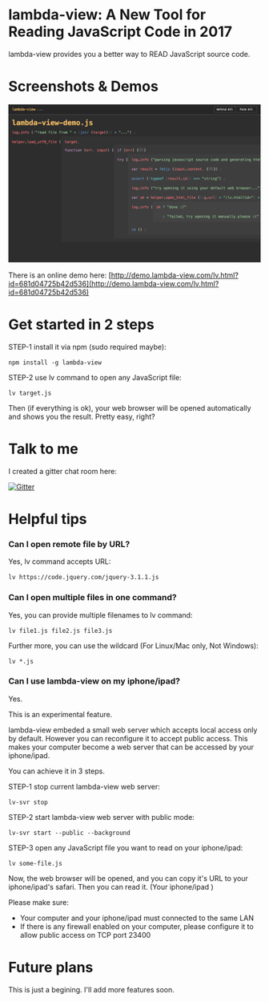 # lambda-view: A New Tool for Reading JavaScript Code in 2017

lambda-view provides you a better way to READ JavaScript source code. 

# Screenshots & Demos

![](screenshots/lambda-view-demo.js.png)

There is an online demo here: [http://demo.lambda-view.com/lv.html?id=681d04725b42d536](http://demo.lambda-view.com/lv.html?id=681d04725b42d536)

# Get started in 2 steps

STEP-1 install it via npm (sudo required maybe):

```
npm install -g lambda-view
```

STEP-2 use lv command to open any JavaScript file:

```
lv target.js
```

Then (if everything is ok), your web browser will be opened automatically and shows you the result. Pretty easy, right? 

# Talk to me

I created a gitter chat room here: 

[![Gitter](https://badges.gitter.im/Jianru-Lin/lambda-view.svg)](https://gitter.im/Jianru-Lin/lambda-view?utm_source=badge&utm_medium=badge&utm_campaign=pr-badge)

# Helpful tips

### Can I open remote file by URL?

Yes, lv command accepts URL:

```
lv https://code.jquery.com/jquery-3.1.1.js
```

### Can I open multiple files in one command?

Yes, you can provide multiple filenames to lv command:

```
lv file1.js file2.js file3.js
```

Further more, you can use the wildcard (For Linux/Mac only, Not Windows):

```
lv *.js
```

### Can I use lambda-view on my iphone/ipad?

Yes. 

This is an experimental feature. 

lambda-view embeded a small web server which accepts local access only by default. However you can reconfigure it to accept public access. This makes your computer become a web server that can be accessed by your iphone/ipad. 

You can achieve it in 3 steps.

STEP-1 stop current lambda-view web server:

```
lv-svr stop
```

STEP-2 start lambda-view web server with public mode:

```
lv-svr start --public --background
```

STEP-3 open any JavaScript file you want to read on your iphone/ipad:

```
lv some-file.js
```

Now, the web browser will be opened, and you can copy it's URL to your iphone/ipad's safari. Then you can read it. (Your iphone/ipad )

Please make sure:

* Your computer and your iphone/ipad must connected to the same LAN
* If there is any firewall enabled on your computer, please configure it to allow public access on TCP port 23400

# Future plans

This is just a begining. I'll add more features soon. 
